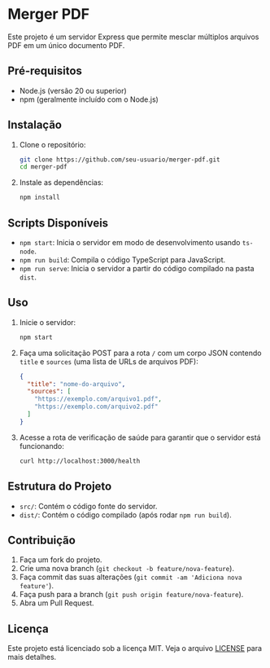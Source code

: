 # Merger PDF

Este projeto é um servidor Express que permite mesclar múltiplos arquivos PDF em um único documento PDF.

## Pré-requisitos

- Node.js (versão 20 ou superior)
- npm (geralmente incluído com o Node.js)

## Instalação

1. Clone o repositório:

   ```bash
   git clone https://github.com/seu-usuario/merger-pdf.git
   cd merger-pdf
   ```

2. Instale as dependências:

   ```bash
   npm install
   ```

## Scripts Disponíveis

- `npm start`: Inicia o servidor em modo de desenvolvimento usando `ts-node`.
- `npm run build`: Compila o código TypeScript para JavaScript.
- `npm run serve`: Inicia o servidor a partir do código compilado na pasta `dist`.

## Uso

1. Inicie o servidor:

   ```bash
   npm start
   ```

2. Faça uma solicitação POST para a rota `/` com um corpo JSON contendo `title` e `sources` (uma lista de URLs de arquivos PDF):

   ```json
   {
     "title": "nome-do-arquivo",
     "sources": [
       "https://exemplo.com/arquivo1.pdf",
       "https://exemplo.com/arquivo2.pdf"
     ]
   }
   ```

3. Acesse a rota de verificação de saúde para garantir que o servidor está funcionando:

   ```bash
   curl http://localhost:3000/health
   ```

## Estrutura do Projeto

- `src/`: Contém o código fonte do servidor.
- `dist/`: Contém o código compilado (após rodar `npm run build`).

## Contribuição

1. Faça um fork do projeto.
2. Crie uma nova branch (`git checkout -b feature/nova-feature`).
3. Faça commit das suas alterações (`git commit -am 'Adiciona nova feature'`).
4. Faça push para a branch (`git push origin feature/nova-feature`).
5. Abra um Pull Request.

## Licença

Este projeto está licenciado sob a licença MIT. Veja o arquivo [LICENSE](LICENSE) para mais detalhes. 